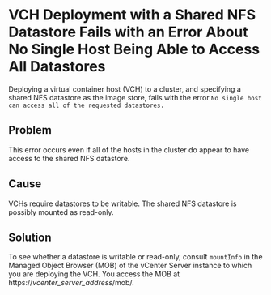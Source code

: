 # VCH Deployment with a Shared NFS Datastore Fails with an Error About No Single Host Being Able to Access All Datastores #

Deploying a virtual container host (VCH) to a cluster, and specifying a shared NFS datastore as the image store, fails with the error `No single host can access all of the requested datastores.` 

## Problem ##

This error occurs even if all of the hosts in the cluster do appear to have access to the shared NFS datastore.

## Cause ##

VCHs require datastores to be writable. The shared NFS datastore is possibly mounted as read-only.

## Solution ##

To see whether a datastore is writable or read-only, consult  `mountInfo` in the Managed Object Browser (MOB) of the vCenter Server instance to which you are deploying the VCH. You access the MOB at https://<i>vcenter_server_address</i>/mob/.